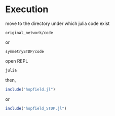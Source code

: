 # Execution

move to the directory under which julia code exist

```
original_network/code
```
or
```
symmetrySTDP/code
```

open REPL

```bash
julia 
```

then,

```jl
include("hopfield.jl")
```

or 

```jl
include("hopfield_STDP.jl")
```
